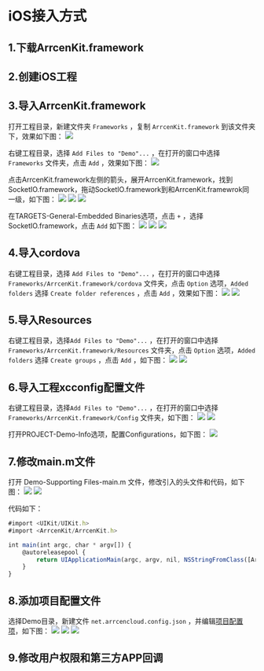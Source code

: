 # iOS接入方式

## 1.下载ArrcenKit.framework

## 2.创建iOS工程

## 3.导入ArrcenKit.framework
打开工程目录，新建文件夹 `Frameworks` ，复制 `ArrcenKit.framework` 到该文件夹下，效果如下图：
![](/image/iOS/1.0.png)

右键工程目录，选择 `Add Files to "Demo"...` ，在打开的窗口中选择 `Frameworks` 文件夹，点击 `Add` ，效果如下图：
![](/image/iOS/1.1.png)

点击ArrcenKit.framework左侧的箭头，展开ArrcenKit.framework，找到SocketIO.framework，拖动SocketIO.framework到和ArrcenKit.framewrok同一级，如下图：
![](/image/iOS/1.2.png)
![](/image/iOS/1.3.png)
![](/image/iOS/1.4.png)

在TARGETS-General-Embedded Binaries选项，点击 `+` ，选择SocketIO.framework，点击 `Add` 如下图：
![](/image/iOS/1.5.png)
![](/image/iOS/1.6.png)
![](/image/iOS/1.7.png)

## 4.导入cordova
右键工程目录，选择 `Add Files to "Demo"...` ，在打开的窗口中选择 `Frameworks/ArrcenKit.framework/cordova` 文件夹，点击 `Option` 选项，`Added folders` 选择 `Create folder references` ，点击 `Add` ，效果如下图：
![](/image/iOS/2.0.png)
![](/image/iOS/2.1.png)

## 5.导入Resources
右键工程目录，选择`Add Files to "Demo"...` ，在打开的窗口中选择 `Frameworks/ArrcenKit.framework/Resources` 文件夹，点击 `Option` 选项，`Added folders` 选择 `Create groups` ，点击 `Add` ，如下图：
![](/image/iOS/3.0.png)
![](/image/iOS/3.1.png)

## 6.导入工程xcconfig配置文件
右键工程目录，选择`Add Files to "Demo"...` ，在打开的窗口中选择 `Frameworks/ArrcenKit.framework/Config` 文件夹，如下图：
![](/image/iOS/4.0.png)
![](/image/iOS/4.1.png)

打开PROJECT-Demo-Info选项，配置Configurations，如下图：
![](/image/iOS/4.2.png)

## 7.修改main.m文件
打开 Demo-Supporting Files-main.m 文件，修改引入的头文件和代码，如下图：
![](/image/iOS/5.0.png)
![](/image/iOS/5.1.png)

代码如下：

```js
#import <UIKit/UIKit.h>
#import <ArrcenKit/ArrcenKit.h>

int main(int argc, char * argv[]) {
    @autoreleasepool {
        return UIApplicationMain(argc, argv, nil, NSStringFromClass([ArrcenAppDelegate class]));
    }
}
```

## 8.添加项目配置文件
选择Demo目录，新建文件 `net.arrcencloud.config.json` ，并编辑[项目配置项](/xiang-mu-pei-zhi-xiang.md)，如下图：
![](/image/iOS/6.1.png)
![](/image/iOS/6.2.png)
![](/image/iOS/6.3.png)

## 9.修改用户权限和第三方APP回调


